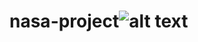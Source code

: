 # nasa-project![alt text](https://user-images.githubusercontent.com/70457144/164143665-49635af4-1825-4b40-a328-f69ab8037883.png)
[Live Site]: https://bit.ly/3xFGgcG


